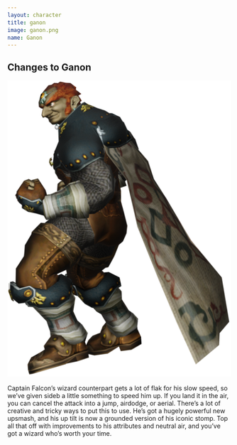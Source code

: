 ```yaml
---
layout: character
title: ganon
image: ganon.png
name: Ganon
---
```


## Changes to Ganon
![Ganon](/images/content/css/ganon.png)

Captain Falcon’s wizard counterpart gets a lot of flak for his slow speed, so we’ve given sideb a little something to speed him up. If you land it in the air, you can cancel the attack into a jump, airdodge, or aerial. There’s a lot of creative and tricky ways to put this to use. He’s got a hugely powerful new upsmash, and his up tilt is now a grounded version of his iconic stomp. Top all that off with improvements to his attributes and neutral air, and you’ve got a wizard who’s worth your time.
